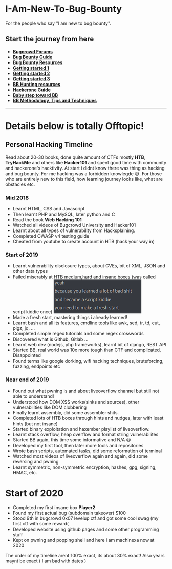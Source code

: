 # I-Am-New-To-Bug-Bounty
For the people who say "I am new to bug bounty".

## Start the journey from here
* **[Bugcrowd Forums](https://forum.bugcrowd.com/t/researcher-resources-how-to-become-a-bug-bounty-hunter/1102)**
* **[Bug Bounty Guide](https://bugbountyguide.com/hunters/get-started.html)**
* **[Bug Bounty Resources](https://github.com/1ndianl33t/Bugbounty-Resources)**
* **[Getting started 1](https://medium.com/inbughunters/getting-started-in-bug-bounty-7052da28445a)**
* **[Getting started 2](https://www.geeksforgeeks.org/how-to-get-started-with-bug-bounty/)**
* **[Getting started 3](https://owasp.org/www-pdf-archive/Getting_Started_with_Bug_Bounty..pdf)**
* **[BB Hunting resources](https://github.com/nahamsec/Resources-for-Beginner-Bug-Bounty-Hunters)**
* **[Hackerone Guide](https://www.hackerone.com/resources/e-book/the-beginners-guide-to-bug-bounty-programs-1)**
* **[Baby step toward BB](https://medium.com/@sankethsharath/my-baby-steps-towards-bug-bounty-hunting-an-exciting-yet-arduous-journey-f92ca12eb039)**
* **[BB Methodology, Tips and Techniques](https://eforensicsmag.com/bug-bounty-methodology-ttp-tacticstechniques-and-procedures-v-2-0/)**

---

# Details below is totally Offtopic!
## Personal Hacking Timeline
Read about 20-30 books, done quite amount of CTFs mostly **HTB**, **TryHackMe** and others like **Hacker101** and spent good time with community and hackerone's hacktivity.
At start i didnt know there was thing as hacking and bug bounty. For me hacking was a forbidden knowlegde :sweat_smile:. For those who are entirely new to this field, how learning journey looks like, what are obstacles etc.

### Mid 2018
* Learnt HTML, CSS and Javascript
* Then learnt PHP and MySQL, later python and C
* Read the book **Web Hacking 101**
* Watched all videos of Bugcrowd University and Hacker101
* Learnt about all types of vulnerability from Hacksplaining.
* Completed OWASP v4 testing guide
* Cheated from youtube to create account in HTB (hack your way in)
### Start of 2019
* Learnt vulnerability disclosure types, about CVEs, bit of XML, JSON and other data types
* Failed miserably at HTB medium,hard and insane boxes (was called script kiddie once)
![Script Kiddie](kiddie.png)
* Made a fresh start, mastering things i already learned!
* Learnt bash and all its features, cmdline tools like awk, sed, tr, td, cut, pigz, jq, ...
* Completed simple regex tutorials and some regex crosswords 
* Discovered what is Github, Gitlab ...
* Learnt web dev (nodejs, php frameworks), learnt bit of django, REST API
* Started BB, real world was 10x more tough than CTF and complicated. Disappointed
* Found terms like google dorking, wifi hacking techniques, bruteforcing, fuzzing, endpoints etc
### Near end of 2019
* Found out what pwning is and about liveoverflow channel but still not able to understand!
* Understood how DOM XSS works(sinks and sources), other vulnerabilities like DOM clobbering
* Finally learnt assembly, did some assembler shits.
* Completed lots of HTB boxes through hints and nudges, later with least hints (but not insane)
* Started binary exploitation and haxember playlist of liveoverflow.
* Learnt stack overflow, heap overflow and format string vulnerabilites
* Started BB again, this time some informative and N/A :frowning:
* Developed my first tool, then later more tools and repositories
* Wrote bash scripts, automated tasks, did some reformation of terminal
* Watched most videos of liveoverflow again and again, did some reversing and pwning
* Learnt symmetric, non-symmetric encryption, hashes, gpg, signing, HMAC, etc. 
# Start of 2020
* Completed my first insane box **Player2**
* Found my first actual bug (subdomain takeover) $100
* Stood 9th in bugcrowd 0x07 levelup ctf and got some cool swag (my first ctf with some reward(
* Developed website using github pages and some other programming stuff
* Kept on pwning and popping shell and here i am machinexa now at 2020

The order of my timeline arent 100% exact, its about 30% exact! Also years maynt be exact ( I am bad with dates )
